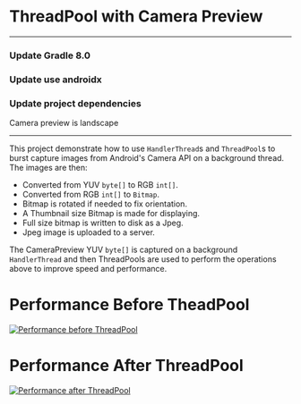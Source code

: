 # ThreadPool with Camera Preview
-------------------------------

### Update Gradle 8.0
### Update use androidx
### Update project dependencies
Camera preview is landscape

---

This project demonstrate how to use `HandlerThread`s and `ThreadPool`s to burst capture 
images from Android's Camera API on a background thread.
The images are then:

- Converted from YUV `byte[]` to RGB `int[]`.
- Converted from RGB `int[]` to `Bitmap`.
- Bitmap is rotated if needed to fix orientation.
- A Thumbnail size Bitmap is made for displaying.
- Full size bitmap is written to disk as a Jpeg.
- Jpeg image is uploaded to a server.

The CameraPreview YUV `byte[]` is captured on a background `HandlerThread` and then 
ThreadPools are used to perform the operations above to improve speed and performance.

Performance Before TheadPool
=================
[![Performance before ThreadPool](http://img.youtube.com/vi/YmU8ogom_5g/0.jpg)](http://www.youtube.com/watch?v=YmU8ogom_5g)


Performance After ThreadPool
=================
[![Performance after ThreadPool](http://img.youtube.com/vi/77Lh9XpXArw/0.jpg)](http://www.youtube.com/watch?v=77Lh9XpXArw)

